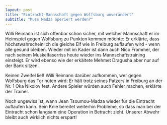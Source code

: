 ```yaml
---
layout: post
title: "Eintracht-Mannschaft gegen Wolfsburg unverändert"
subtitle: "Muss Madza operiert werden?"
---
```


Willi Reimann ist sich offenbar schon sicher, mit welcher Mannschaft er im Heimspiel gegen Wolfsburg zu Punkten kommen möchte: Er erklärte, dass höchstwahrscheinlich die gleiche Elf wie in Freiburg auflaufen wird - wenn alle gesund bleiben. Wieder mit im Kader ist dann auch Nico Frommer, der nach seinem Muskelfaserriss heute wieder ins Mannschaftstraining einsteigt. Er wird ebenso wie der erkältete Mehmet Dragusha aber nur auf der Bank sitzen.

Keinen Zweifel ließ Willi Reimann darüber aufkommen, wer gegen Wolfsburg das Tor hüten wird: Er hält trotz seines Patzers in Freiburg an der Nr. 1 Oka Nikolov fest. Andere Spieler würden auch Fehler machen, erklärte der Trainer.

Noch ungewiss ist, wann Jean Tsoumou-Madza wieder für die Eintracht auflaufen kann. Sein Knie bereitet weiterhin Probleme, so dass man bei der Eintracht schon langsam eine Operation in Betracht zieht. Unserer Abwehr bleibt auch wirklich nichts erspart!
